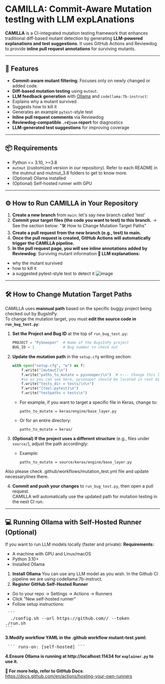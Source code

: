 # CAMILLA: Commit-Aware Mutation testIng with LLM expLAnations

**CAMILLA** is a CI-integrated mutation testing framework that enhances traditional diff-based mutant detection by generating **LLM-powered explanations and test suggestions**. It uses GitHub Actions and Reviewdog to provide **inline pull request annotations** for surviving mutants.

---

## 🚀 Features

-  **Commit-aware mutant filtering**: Focuses only on newly changed or added code.
-  **Diff-based mutation testing** using `mutmut`.
-  **LLM feedback generation** with [Ollama](https://ollama.com/) and `codellama:7b-instruct`:
  - Explains why a mutant survived
  - Suggests how to kill it
  - Generates an example `pytest`-style test
-  **Inline pull request comments** via Reviewdog
-  **Reviewdog-compatible `.rdjson` report** for diagnostics
-  **LLM-generated test suggestions** for improving coverage
  
---

## 📦 Requirements

- Python <= 3.10, >=3.8
- `mutmut` (customized version in our repository). Refer to each README in the mutmut and mutmut_3.8 folders to get to know more.
- (Optional) Ollama installed
- (Optional) Self-hosted runner with GPU

---

## ⚙️ How to Run CAMILLA in Your Repository

1. **Create a new branch** from `main`: let's say new branch called 'test'
2. **Commit your target files (the code you want to test) to this branch.**
   → See the section below: "🛠️ How to Change Mutation Target Paths"
4. **Create a pull request from the new branch (e.g., test) to main.**
5. **Once the pull request is created, GitHub Actions will automatically trigger the CAMILLA pipeline.**
6. **In the pull request page, you will see inline annotations added by Reviewdog**:
Surviving mutant information
**🤖 LLM explanations:**
- why the mutant survived
- how to kill it
- a suggested pytest-style test to detect it
![image](https://github.com/user-attachments/assets/c0807e05-a7c1-4610-b141-924c034c9485)

---

## 🛠️ How to Change Mutation Target Paths

CAMILLA uses **mannual path** based on the specific buggy project being checked out by BugsInPy.  
To change the mutation target, you must **edit the source code in `run_bug_test.py`**:

1. **Set the Project and Bug ID** at the top of `run_bug_test.py`:
   ```python
   PROJECT = "PySnooper"  # Name of the BugsInPy project
   BUG_ID = 1             # Bug number to check out
   ```

2. **Update the mutation path** in the `setup.cfg` writing section:
   ```python
   with open("setup.cfg", "w") as f:
       f.write("[mutmut]\n")
       f.write("paths_to_mutate = pysnooper/\n")  # <--- Change this line to your target directory or file
       #so as you can see here, pysnooper should be located in root directory of test branch
       f.write("tests_dir = tests/\n\n")
       f.write("[tool:pytest]\n")
       f.write("testpaths = tests\n")
   ```
   - For example, if you want to target a specific file in Keras, change to:
     ```
     paths_to_mutate = keras/engine/base_layer.py
     ```
   - Or for an entire directory:
     ```
     paths_to_mutate = keras/
     ```
    
   
4. **(Optional) If the project uses a different structure** (e.g., files under `source/`), adjust the path accordingly:
   - Example:
     ```
     paths_to_mutate = source/keras/engine/base_layer.py
     ```
  Also please check .github/workflows/mutation_test.yml file and update necessarylines there. 
   
4. **Commit and push your changes** to `run_bug_test.py`, then open a pull request.  
   CAMILLA will automatically use the updated path for mutation testing in the next CI run.

---
## 💻 Running Ollama with Self-Hosted Runner (Optional)
If you want to run LLM models locally (faster and private):
**Requirements:**
- A machine with GPU and Linux/macOS
- Python 3.10+
- Installed Ollama

1. **Install Ollama**
   You can use any LLM model as you wish. In the Github CI pipeline we are using codellama:7b-instruct.
2. **Register GitHub Self-Hosted Runner**
- Go to your repo → Settings → Actions → Runners
- Click "New self-hosted runner"
- Follow setup instructions:
 <pre lang="markdown"> ```
  ./config.sh --url https://github.com/<user>/<repo> --token <token>
./run.sh
``` </pre>

**3.Modify workflow YAML in the .github workflow mutant-test.yaml:**
  <pre lang="markdown"> ``` runs-on: [self-hosted] ``` </pre>

**4.Ensure Ollama is running at http://localhost:11434 for `explainer.py` to use it.**
  
  **📖 For more help, refer to GitHub Docs**:
https://docs.github.com/en/actions/hosting-your-own-runners

